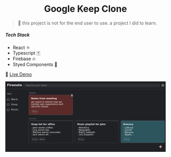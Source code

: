 <h1 align="center">
  Google Keep Clone
</h1>

> 🚨 this project is not for the end user to use. a project I did to learn.

##### Tech Stack

- React ⚛️
- Typescript 🇹
- Firebase 🔥
- Styed Components 💅

🚀 [Live Demo](https://alicanerdurmaz.github.io/react-firenote-demo/)

![screenshot](screenshot.png)

